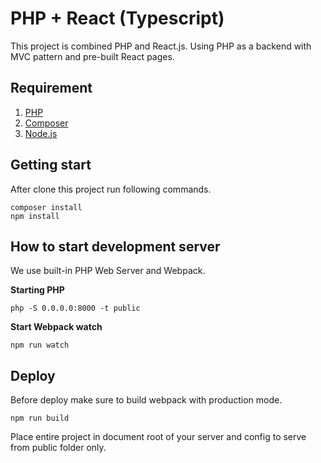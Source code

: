 # PHP + React (Typescript)

This project is combined PHP and React.js. Using PHP as a backend with MVC pattern and pre-built React pages.

## Requirement

1. [PHP](https://php.net/)
2. [Composer](https://getcomposer.org/)
3. [Node.js](https://nodejs.org/en)

## Getting start

After clone this project run following commands.

```
composer install
npm install
```

## How to start development server

We use built-in PHP Web Server and Webpack.

**Starting PHP**

```
php -S 0.0.0.0:8000 -t public
```

**Start Webpack watch**

```
npm run watch
```

## Deploy

Before deploy make sure to build webpack with production mode.

```
npm run build
```

Place entire project in document root of your server and config to serve from public folder only.  
